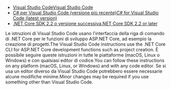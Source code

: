 * [<span data-ttu-id="8a91a-101">Visual Studio Code</span><span class="sxs-lookup"><span data-stu-id="8a91a-101">Visual Studio Code</span></span>](https://code.visualstudio.com/download)
* [<span data-ttu-id="8a91a-102">C# per Visual Studio Code (versione più recente)</span><span class="sxs-lookup"><span data-stu-id="8a91a-102">C# for Visual Studio Code (latest version)</span></span>](https://marketplace.visualstudio.com/items?itemName=ms-vscode.csharp)
* [<span data-ttu-id="8a91a-103">.NET Core SDK 2.2 o versione successiva</span><span class="sxs-lookup"><span data-stu-id="8a91a-103">.NET Core SDK 2.2 or later</span></span>](https://www.microsoft.com/net/download/all)

<span data-ttu-id="8a91a-104">Le istruzioni di Visual Studio Code usano l'interfaccia della riga di comando di .NET Core per le funzioni di sviluppo ASP.NET Core, ad esempio la creazione di progetti.</span><span class="sxs-lookup"><span data-stu-id="8a91a-104">The Visual Studio Code instructions use the .NET Core CLI for ASP.NET Core development functions such as project creation.</span></span> <span data-ttu-id="8a91a-105">È possibile seguire queste istruzioni in tutte le piattaforme (macOS, Linux o Windows) e con qualsiasi editor di codice.</span><span class="sxs-lookup"><span data-stu-id="8a91a-105">You can follow these instructions on any platform (macOS, Linux, or Windows) and with any code editor.</span></span> <span data-ttu-id="8a91a-106">Se si usa un editor diverso da Visual Studio Code potrebbero essere necessarie alcune modifiche minime.</span><span class="sxs-lookup"><span data-stu-id="8a91a-106">Minor changes may be required if you use something other than Visual Studio Code.</span></span>
